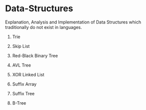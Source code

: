# Data-Structures
Explanation, Analysis and Implementation of Data Structures which traditionally do not exist in languages.

1. Trie

2. Skip List

3. Red-Black Binary Tree

4. AVL Tree

5. XOR Linked List

6. Suffix Array

7. Suffix Tree

8. B-Tree
